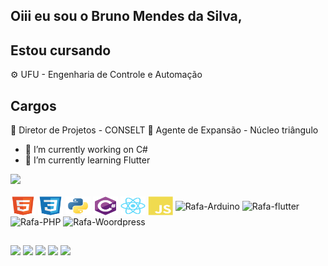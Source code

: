 ## Oiii eu sou o Bruno Mendes da Silva,

## Estou cursando
⚙ UFU - Engenharia de Controle e Automação 
## Cargos 
💎 Diretor de Projetos - CONSELT 
🔺 Agente de Expansão - Núcleo triângulo 



- 🔭 I’m currently working on C#
- 🌱 I’m currently learning Flutter 

<picture>
<source
  srcset="https://github-readme-stats.vercel.app/api?username=anuraghazra&show_icons=true&theme=dark"
  media="(prefers-color-scheme: dark)"
/>
<source
  srcset="https://github-readme-stats.vercel.app/api?username=anuraghazra&show_icons=true"
  media="(prefers-color-scheme: light), (prefers-color-scheme: no-preference)"
/>
<img src="https://github-readme-stats.vercel.app/api?username=anuraghazra&show_icons=true" />
</picture>



<div style="display: inline_block"><br>
  
  <img align="center" alt="Rafa-HTML" height="30" width="40" src="https://raw.githubusercontent.com/devicons/devicon/master/icons/html5/html5-original.svg">
  <img align="center" alt="Rafa-CSS" height="30" width="40" src="https://raw.githubusercontent.com/devicons/devicon/master/icons/css3/css3-original.svg">
  <img align="center" alt="Rafa-Python" height="30" width="40" src="https://raw.githubusercontent.com/devicons/devicon/master/icons/python/python-original.svg">
  <img align="center" alt="Rafa-Csharp" height="30" width="40" src="https://raw.githubusercontent.com/devicons/devicon/master/icons/csharp/csharp-original.svg">
  <img align="center" alt="Rafa-React" height="30" width="40" src="https://raw.githubusercontent.com/devicons/devicon/master/icons/react/react-original.svg">
  <img align="center" alt="Rafa-Js" height="30" width="40" src="https://raw.githubusercontent.com/devicons/devicon/master/icons/javascript/javascript-plain.svg">
  <img align="center" alt="Rafa-Arduino" height="30" width="40" src="https://www.vectorlogo.zone/logos/arduino/arduino-official.svg">
  <img align="center" alt="Rafa-flutter" height="30" width="40" src="https://www.vectorlogo.zone/logos/flutterio/flutterio-icon.svg">
  <img align="center" alt="Rafa-PHP" height="30" width="40" src="https://www.php.net/images/logos/new-php-logo.svg">
  <img align="center" alt="Rafa-Woordpress" height="30" width="40" src="https://upload.wikimedia.org/wikipedia/commons/0/09/Wordpress-Logo.svg">
</div>
</div>
  
  ##
 
<div> 
  <a href="https://www.youtube.com/user/brunomtk" target="_blank"><img src="https://img.shields.io/badge/YouTube-FF0000?style=for-the-badge&logo=youtube&logoColor=white" target="_blank"></a>
  <a href="https://www.instagram.com/brunomtk__/" target="_blank"><img src="https://img.shields.io/badge/-Instagram-%23E4405F?style=for-the-badge&logo=instagram&logoColor=white" target="_blank"></a>
 	<a href="https://www.twitch.tv/brunomtk_" target="_blank"><img src="https://img.shields.io/badge/Twitch-9146FF?style=for-the-badge&logo=twitch&logoColor=white" target="_blank"></a>
  <a href = "mailto:brunomendestk@gmail.com"><img src="https://img.shields.io/badge/-Gmail-%23333?style=for-the-badge&logo=gmail&logoColor=white" target="_blank"></a>
  <a href="https://www.linkedin.com/in/bruno-mendes-silva/" target="_blank"><img src="https://img.shields.io/badge/-LinkedIn-%230077B5?style=for-the-badge&logo=linkedin&logoColor=white" target="_blank"></a> 
  
</div>





